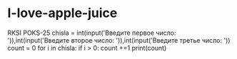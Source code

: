# I-love-apple-juice
RKSI  POKS-25
chisla = int(input('Введите первое число: ')),int(input('Введите второе число: ')),int(input('Введите третье число: '))
count = 0 
for i in chisla:
    if i > 0:
        count +=1
print(count)
